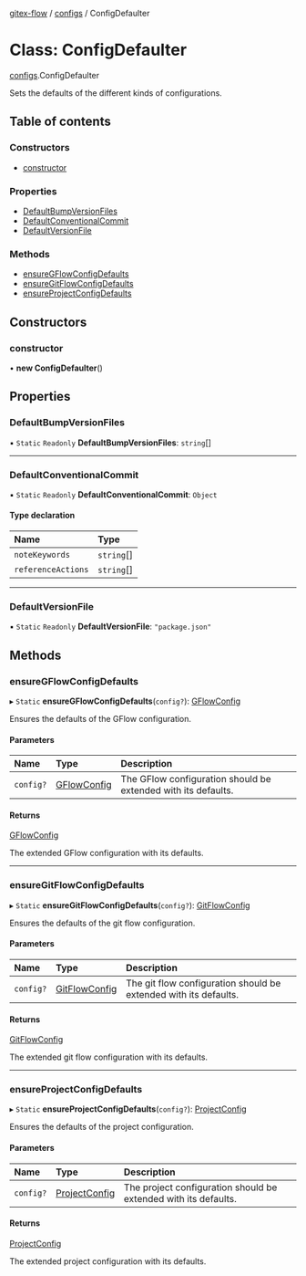 [gitex-flow](../README.md) / [configs](../modules/configs.md) / ConfigDefaulter

# Class: ConfigDefaulter

[configs](../modules/configs.md).ConfigDefaulter

Sets the defaults of the different kinds of configurations.

## Table of contents

### Constructors

- [constructor](configs.configdefaulter.md#constructor)

### Properties

- [DefaultBumpVersionFiles](configs.configdefaulter.md#defaultbumpversionfiles)
- [DefaultConventionalCommit](configs.configdefaulter.md#defaultconventionalcommit)
- [DefaultVersionFile](configs.configdefaulter.md#defaultversionfile)

### Methods

- [ensureGFlowConfigDefaults](configs.configdefaulter.md#ensuregflowconfigdefaults)
- [ensureGitFlowConfigDefaults](configs.configdefaulter.md#ensuregitflowconfigdefaults)
- [ensureProjectConfigDefaults](configs.configdefaulter.md#ensureprojectconfigdefaults)

## Constructors

### constructor

• **new ConfigDefaulter**()

## Properties

### DefaultBumpVersionFiles

▪ `Static` `Readonly` **DefaultBumpVersionFiles**: `string`[]

___

### DefaultConventionalCommit

▪ `Static` `Readonly` **DefaultConventionalCommit**: `Object`

#### Type declaration

| Name | Type |
| :------ | :------ |
| `noteKeywords` | `string`[] |
| `referenceActions` | `string`[] |

___

### DefaultVersionFile

▪ `Static` `Readonly` **DefaultVersionFile**: ``"package.json"``

## Methods

### ensureGFlowConfigDefaults

▸ `Static` **ensureGFlowConfigDefaults**(`config?`): [GFlowConfig](../interfaces/configs.gflowconfig.md)

Ensures the defaults of the GFlow configuration.

#### Parameters

| Name | Type | Description |
| :------ | :------ | :------ |
| `config?` | [GFlowConfig](../interfaces/configs.gflowconfig.md) | The GFlow configuration should be extended with its defaults. |

#### Returns

[GFlowConfig](../interfaces/configs.gflowconfig.md)

The extended GFlow configuration with its defaults.

___

### ensureGitFlowConfigDefaults

▸ `Static` **ensureGitFlowConfigDefaults**(`config?`): [GitFlowConfig](../interfaces/configs.gitflowconfig.md)

Ensures the defaults of the git flow configuration.

#### Parameters

| Name | Type | Description |
| :------ | :------ | :------ |
| `config?` | [GitFlowConfig](../interfaces/configs.gitflowconfig.md) | The git flow configuration should be extended with its defaults. |

#### Returns

[GitFlowConfig](../interfaces/configs.gitflowconfig.md)

The extended git flow configuration with its defaults.

___

### ensureProjectConfigDefaults

▸ `Static` **ensureProjectConfigDefaults**(`config?`): [ProjectConfig](../interfaces/configs.projectconfig.md)

Ensures the defaults of the project configuration.

#### Parameters

| Name | Type | Description |
| :------ | :------ | :------ |
| `config?` | [ProjectConfig](../interfaces/configs.projectconfig.md) | The project configuration should be extended with its defaults. |

#### Returns

[ProjectConfig](../interfaces/configs.projectconfig.md)

The extended project configuration with its defaults.
